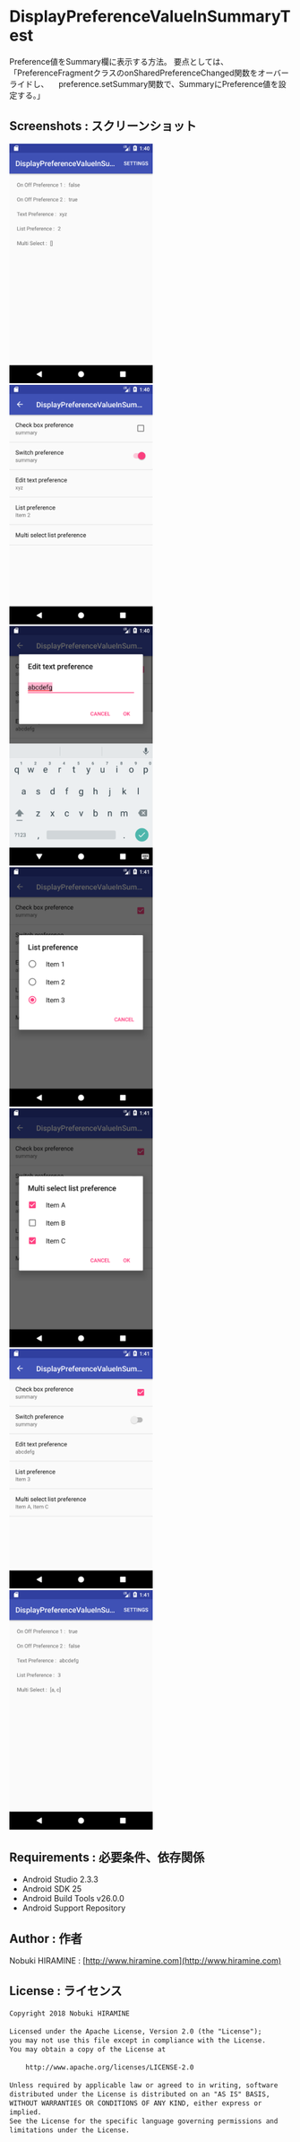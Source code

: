 # DisplayPreferenceValueInSummaryTest
Preference値をSummary欄に表示する方法。
要点としては、
「PreferenceFragmentクラスのonSharedPreferenceChanged関数をオーバーライドし、
　preference.setSummary関数で、SummaryにPreference値を設定する。」

## Screenshots : スクリーンショット
<img src="screenshots/screenshot_01.png" width="256" alt="Screenshot"/><img src="screenshots/screenshot_02.png" width="256" alt="Screenshot"/><img src="screenshots/screenshot_03.png" width="256" alt="Screenshot"/><img src="screenshots/screenshot_04.png" width="256" alt="Screenshot"/><img src="screenshots/screenshot_05.png" width="256" alt="Screenshot"/><img src="screenshots/screenshot_06.png" width="256" alt="Screenshot"/><img src="screenshots/screenshot_07.png" width="256" alt="Screenshot"/>

## Requirements : 必要条件、依存関係
- Android Studio 2.3.3
- Android SDK 25
- Android Build Tools v26.0.0
- Android Support Repository

## Author : 作者
Nobuki HIRAMINE : [http://www.hiramine.com](http://www.hiramine.com)

## License : ライセンス
```
Copyright 2018 Nobuki HIRAMINE

Licensed under the Apache License, Version 2.0 (the "License");
you may not use this file except in compliance with the License.
You may obtain a copy of the License at

    http://www.apache.org/licenses/LICENSE-2.0

Unless required by applicable law or agreed to in writing, software
distributed under the License is distributed on an "AS IS" BASIS,
WITHOUT WARRANTIES OR CONDITIONS OF ANY KIND, either express or implied.
See the License for the specific language governing permissions and
limitations under the License.
```
